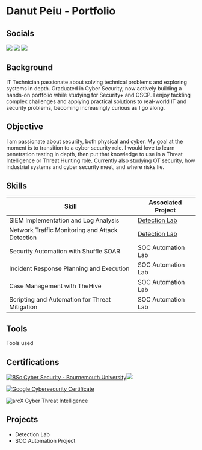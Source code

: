 # Danut Peiu - Portfolio
## Socials
<a href="https://www.linkedin.com/in/danpeiu/"><img src="https://img.shields.io/badge/-LinkedIn-0072b1?&style=for-the-badge&logo=linkedin&logoColor=white" /></a>
<a href="https://www.discord.gg/goldeennn"><img src="https://img.shields.io/badge/Discord-7289DA?style=for-the-badge&logo=discord&logoColor=white" /></a>
<a href="https://www.github.com/danpeiu"><img src="https://img.shields.io/badge/GitHub-000000?style=for-the-badge&logo=github&logoColor=white" /> </a>

## Background

IT Technician passionate about solving technical problems and exploring systems in depth. 
Graduated in Cyber Security, now actively building a hands-on portfolio while studying for Security+ and OSCP. 
I enjoy tackling complex challenges and applying practical solutions to real-world IT and security problems, becoming increasingly curious as I go along.

## Objective

I am passionate about security, both physical and cyber. My goal at the moment is to transition to a cyber security role.
I would love to learn penetration testing in depth, then put that knowledge to use in a Threat Intelligence or Threat Hunting role.
Currently also studying OT security, how industrial systems and cyber security meet, and where risks lie. 

## Skills

| Skill                                         | Associated Project         |
|-----------------------------------------------|----------------------------|
| SIEM Implementation and Log Analysis          | <a href="https://google.com">Detection Lab</a>|
| Network Traffic Monitoring and Attack Detection | <a href="https://google.com">Detection Lab</a>|
| Security Automation with Shuffle SOAR         | SOC Automation Lab|
| Incident Response Planning and Execution      | SOC Automation Lab|
| Case Management with TheHive                  | SOC Automation Lab|
| Scripting and Automation for Threat Mitigation | SOC Automation Lab|

## Tools

Tools used

## Certifications

<div>

[![BSc Cyber Security - Bournemouth University](https://img.shields.io/badge/BSc%20Cyber%20Security-Bournemouth%20University-blue?logo=graduation-cap&logoColor=white)](https://www.bournemouth.ac.uk/study/courses/bsc-hons-cyber-security-management)<img src="https://img.shields.io/badge/-CCD-000080?&style=for-the-badge&logoColor=white" />

[![Google Cybersecurity Certificate](https://img.shields.io/badge/Google-Cybersecurity%20Certificate-red?logo=google&logoColor=white)](https://grow.google/certificates/cybersecurity/)

![arcX Cyber Threat Intelligence](https://img.shields.io/badge/arcX_Cyber_Threat_Intelligence-Completed-4c1?logo=arcX&style=for-the-badge)

</div>

## Projects
- Detection Lab
- SOC Automation Project
